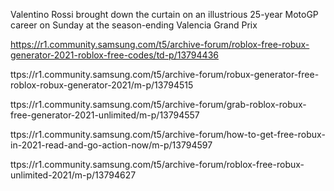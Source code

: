 Valentino Rossi brought down the curtain on an illustrious 25-year MotoGP career on Sunday at the season-ending Valencia Grand Prix

https://r1.community.samsung.com/t5/archive-forum/roblox-free-robux-generator-2021-roblox-free-codes/td-p/13794436

ttps://r1.community.samsung.com/t5/archive-forum/robux-generator-free-roblox-robux-generator-2021/m-p/13794515

ttps://r1.community.samsung.com/t5/archive-forum/grab-roblox-robux-free-generator-2021-unlimited/m-p/13794557

ttps://r1.community.samsung.com/t5/archive-forum/how-to-get-free-robux-in-2021-read-and-go-action-now/m-p/13794597

ttps://r1.community.samsung.com/t5/archive-forum/roblox-free-robux-unlimited-2021/m-p/13794627

